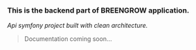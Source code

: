 ### **This is the backend part of BREENGROW application.**
*Api symfony project built with clean architecture.*

> Documentation coming soon...